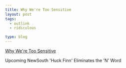```yaml
---
title: Why We're Too Sensitive
layout: post
tags:
  - outlink
  - ridiculous

type: blog
---
```


[Why We're Too Sensitive](http://www.publishersweekly.com/pw/by-topic/industry-news/publisher-news/article/45645-upcoming-newsouth-huck-finn-eliminates-the-n-word.html)

Upcoming NewSouth 'Huck Finn' Eliminates the 'N' Word

